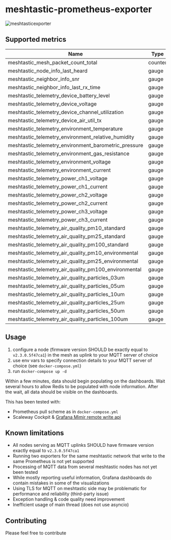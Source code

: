 # meshtastic-prometheus-exporter

![meshtasticexporter](https://github.com/artiommocrenco/meshtastic-prometheus-exporter/assets/28516476/162a2fab-5804-46d0-a97a-aa84e388ef58)

## Supported metrics

| Name                                                 | Type    |
|------------------------------------------------------|---------|
| meshtastic_mesh_packet_count_total                   | counter |
| meshtastic_node_info_last_heard                      | gauge   |
| meshtastic_neighbor_info_snr                         | gauge   |
| meshtastic_neighbor_info_last_rx_time                | gauge   |
| meshtastic_telemetry_device_battery_level            | gauge   |
| meshtastic_telemetry_device_voltage                  | gauge   |
| meshtastic_telemetry_device_channel_utilization      | gauge   |
| meshtastic_telemetry_device_air_util_tx              | gauge   |
| meshtastic_telemetry_environment_temperature         | gauge   |
| meshtastic_telemetry_environment_relative_humidity   | gauge   |
| meshtastic_telemetry_environment_barometric_pressure | gauge   |
| meshtastic_telemetry_environment_gas_resistance      | gauge   |
| meshtastic_telemetry_environment_voltage             | gauge   |
| meshtastic_telemetry_environment_current             | gauge   |
| meshtastic_telemetry_power_ch1_voltage               | gauge   |
| meshtastic_telemetry_power_ch1_current               | gauge   |
| meshtastic_telemetry_power_ch2_voltage               | gauge   |
| meshtastic_telemetry_power_ch2_current               | gauge   |
| meshtastic_telemetry_power_ch3_voltage               | gauge   |
| meshtastic_telemetry_power_ch3_current               | gauge   |
| meshtastic_telemetry_air_quality_pm10_standard       | gauge   |
| meshtastic_telemetry_air_quality_pm25_standard       | gauge   |
| meshtastic_telemetry_air_quality_pm100_standard      | gauge   |
| meshtastic_telemetry_air_quality_pm10_environmental  | gauge   |
| meshtastic_telemetry_air_quality_pm25_environmental  | gauge   |
| meshtastic_telemetry_air_quality_pm100_environmental | gauge   |
| meshtastic_telemetry_air_quality_particles_03um      | gauge   |
| meshtastic_telemetry_air_quality_particles_05um      | gauge   |
| meshtastic_telemetry_air_quality_particles_10um      | gauge   |
| meshtastic_telemetry_air_quality_particles_25um      | gauge   |
| meshtastic_telemetry_air_quality_particles_50um      | gauge   |
| meshtastic_telemetry_air_quality_particles_100um     | gauge   |

## Usage

1. configure a node (firmware version SHOULD be exactly equal to `v2.3.0.5f47ca1`) in the mesh as uplink to your
   MQTT server of choice
2. use env vars to specify connection details to your MQTT server of choice (see `docker-compose.yml`)
3. run `docker-compose up -d`

Within a few minutes, data should begin populating on the dashboards. Wait several hours to allow Redis to be populated
with node information. After the wait, all data should be visible on the dashboards.

This has been tested with:

- Prometheus pull scheme as in `docker-compose.yml`
- Scaleway
  Cockpit & [Grafana Mimir remote write api](https://grafana.com/docs/mimir/latest/references/http-api/#remote-write)

## Known limitations

* All nodes serving as MQTT uplinks SHOULD have firmware version exactly equal to `v2.3.0.5f47ca1`
* Running two exporters for the same meshtastic network that write to the same Prometheus is not yet supported
* Processing of MQTT data from several meshtastic nodes has not yet been tested
* While mostly reporting useful information, Grafana dashboards do contain mistakes in some of the visualizations
* Using TLS for MQTT on meshtastic side may be problematic for performance and reliability (third-party issue)
* Exception handling & code quality need improvement
* Inefficient usage of main thread (does not use asyncio)

## Contributing

Please feel free to contribute
